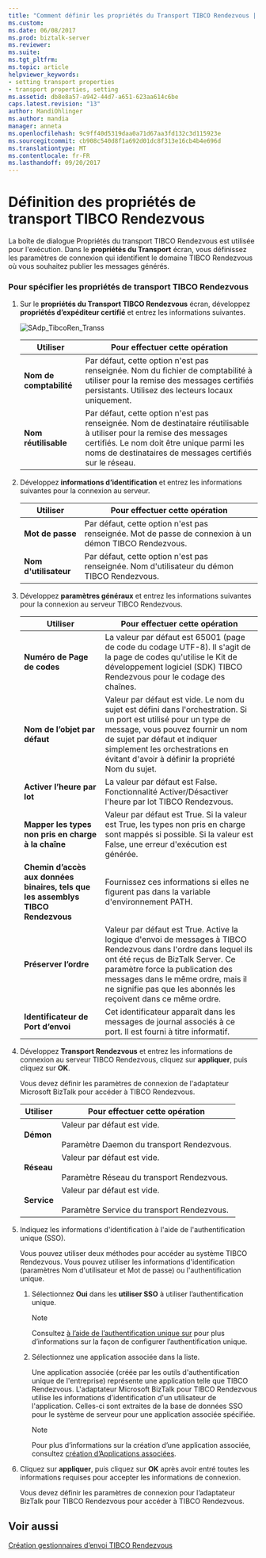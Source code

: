 ```yaml
---
title: "Comment définir les propriétés du Transport TIBCO Rendezvous | Documents Microsoft"
ms.custom: 
ms.date: 06/08/2017
ms.prod: biztalk-server
ms.reviewer: 
ms.suite: 
ms.tgt_pltfrm: 
ms.topic: article
helpviewer_keywords:
- setting transport properties
- transport properties, setting
ms.assetid: db8e8a57-a942-44d7-a651-623aa614c6be
caps.latest.revision: "13"
author: MandiOhlinger
ms.author: mandia
manager: anneta
ms.openlocfilehash: 9c9ff40d5319daa0a71d67aa3fd132c3d115923e
ms.sourcegitcommit: cb908c540d8f1a692d01dc8f313e16cb4b4e696d
ms.translationtype: MT
ms.contentlocale: fr-FR
ms.lasthandoff: 09/20/2017
---
```

# <a name="how-to-set-tibco-rendezvous-transport-properties"></a>Définition des propriétés de transport TIBCO Rendezvous
La boîte de dialogue Propriétés du transport TIBCO Rendezvous est utilisée pour l'exécution. Dans le **propriétés du Transport** écran, vous définissez les paramètres de connexion qui identifient le domaine TIBCO Rendezvous où vous souhaitez publier les messages générés.  
  
### <a name="to-specify-tibco-rendezvous-transport-properties"></a>Pour spécifier les propriétés de transport TIBCO Rendezvous  
  
1.  Sur le **propriétés du Transport TIBCO Rendezvous** écran, développez **propriétés d’expéditeur certifié** et entrez les informations suivantes.  
  
     ![](../core/media/sadp-tibcoren-transs.gif "SAdp_TibcoRen_Transs")  
  
    |Utiliser|Pour effectuer cette opération|  
    |--------------|----------------|  
    |**Nom de comptabilité**|Par défaut, cette option n'est pas renseignée. Nom du fichier de comptabilité à utiliser pour la remise des messages certifiés persistants. Utilisez des lecteurs locaux uniquement.|  
    |**Nom réutilisable**|Par défaut, cette option n'est pas renseignée. Nom de destinataire réutilisable à utiliser pour la remise des messages certifiés. Le nom doit être unique parmi les noms de destinataires de messages certifiés sur le réseau.|  
  
2.  Développez **informations d’identification** et entrez les informations suivantes pour la connexion au serveur.  
  
    |Utiliser|Pour effectuer cette opération|  
    |--------------|----------------|  
    |**Mot de passe**|Par défaut, cette option n'est pas renseignée. Mot de passe de connexion à un démon TIBCO Rendezvous.|  
    |**Nom d'utilisateur**|Par défaut, cette option n'est pas renseignée. Nom d'utilisateur du démon TIBCO Rendezvous.|  
  
3.  Développez **paramètres généraux** et entrez les informations suivantes pour la connexion au serveur TIBCO Rendezvous.  
  
    |Utiliser|Pour effectuer cette opération|  
    |--------------|----------------|  
    |**Numéro de Page de codes**|La valeur par défaut est 65001 (page de code du codage UTF-8). Il s'agit de la page de codes qu'utilise le Kit de développement logiciel (SDK) TIBCO Rendezvous pour le codage des chaînes.|  
    |**Nom de l’objet par défaut**|Valeur par défaut est vide. Le nom du sujet est défini dans l'orchestration. Si un port est utilisé pour un type de message, vous pouvez fournir un nom de sujet par défaut et indiquer simplement les orchestrations en évitant d'avoir à définir la propriété Nom du sujet.|  
    |**Activer l’heure par lot**|La valeur par défaut est False. Fonctionnalité Activer/Désactiver l'heure par lot TIBCO Rendezvous.|  
    |**Mapper les types non pris en charge à la chaîne**|Valeur par défaut est True. Si la valeur est True, les types non pris en charge sont mappés si possible. Si la valeur est False, une erreur d'exécution est générée.|  
    |**Chemin d’accès aux données binaires, tels que les assemblys TIBCO Rendezvous**|Fournissez ces informations si elles ne figurent pas dans la variable d'environnement PATH.|  
    |**Préserver l’ordre**|Valeur par défaut est True. Active la logique d'envoi de messages à TIBCO Rendezvous dans l'ordre dans lequel ils ont été reçus de BizTalk Server. Ce paramètre force la publication des messages dans le même ordre, mais il ne signifie pas que les abonnés les reçoivent dans ce même ordre.|  
    |**Identificateur de Port d’envoi**|Cet identificateur apparaît dans les messages de journal associés à ce port. Il est fourni à titre informatif.|  
  
4.  Développez **Transport Rendezvous** et entrez les informations de connexion au serveur TIBCO Rendezvous, cliquez sur **appliquer**, puis cliquez sur **OK**.  
  
     Vous devez définir les paramètres de connexion de l'adaptateur Microsoft BizTalk pour accéder à TIBCO Rendezvous.  
  
    |Utiliser|Pour effectuer cette opération|  
    |--------------|----------------|  
    |**Démon**|Valeur par défaut est vide.<br /><br /> Paramètre Daemon du transport Rendezvous.|  
    |**Réseau**|Valeur par défaut est vide.<br /><br /> Paramètre Réseau du transport Rendezvous.|  
    |**Service**|Valeur par défaut est vide.<br /><br /> Paramètre Service du transport Rendezvous.|  
  
5.  Indiquez les informations d'identification à l'aide de l'authentification unique (SSO).  
  
     Vous pouvez utiliser deux méthodes pour accéder au système TIBCO Rendezvous. Vous pouvez utiliser les informations d'identification (paramètres Nom d'utilisateur et Mot de passe) ou l'authentification unique.  
  
    1.  Sélectionnez **Oui** dans les **utiliser SSO** à utiliser l’authentification unique.  
  
        > [!NOTE]
        >  Consultez [à l’aide de l’authentification unique sur](../core/using-single-sign-on5.md) pour plus d’informations sur la façon de configurer l’authentification unique.  
  
    2.  Sélectionnez une application associée dans la liste.  
  
         Une application associée (créée par les outils d'authentification unique de l'entreprise) représente une application telle que TIBCO Rendezvous. L'adaptateur Microsoft BizTalk pour TIBCO Rendezvous utilise les informations d'identification d'un utilisateur de l'application. Celles-ci sont extraites de la base de données SSO pour le système de serveur pour une application associée spécifiée.  
  
        > [!NOTE]
        >  Pour plus d’informations sur la création d’une application associée, consultez [création d’Applications associées](../core/creating-affiliate-applications1.md).  
  
6.  Cliquez sur **appliquer**, puis cliquez sur **OK** après avoir entré toutes les informations requises pour accepter les informations de connexion.  
  
     Vous devez définir les paramètres de connexion pour l’adaptateur BizTalk pour TIBCO Rendezvous pour accéder à TIBCO Rendezvous.  
  
## <a name="see-also"></a>Voir aussi  
 [Création gestionnaires d’envoi TIBCO Rendezvous](../core/creating-tibco-rendezvous-send-handlers.md)
